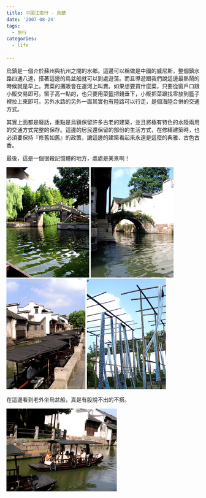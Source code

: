 ```yaml
---
title: 中國江南行 - 烏鎮
date: '2007-08-24'
tags:
  - 旅行
categories:
  - life

---
```

烏鎮是一個介於蘇州與杭州之間的水鄉。這邊可以稱做是中國的威尼斯，整個鎮水路四通八達，搭著這邊的烏盆船就可以到處遊蕩。而且導遊跟我們說這邊最熱鬧的時候就是早上。賣菜的攤販會在運河上叫賣。如果想要買什麼菜，只要從窗戶口跟小販交易即可。窗子高一點的，也只要用菜籃把錢垂下，小販把菜跟找零放到籃子裡拉上來即可。另外水路的另外一面其實也有陸路可以行走，是個海陸合併的交通方式。  
  
其實上面都是廢話，重點是烏鎮保留許多古老的建築，並且將極有特色的水陸兩用的交通方式完整的保存。這邊的居民還保留的部份的生活方式，在修繕建築時，也必須要保持『修舊如舊』的政策，讓這邊的建築看起來永遠是這麼的典雅、古色古香。  
  
最後，這是一個很殺記憶體的地方，處處是美景啊！  
  
[![](images/0.JPG)](http://picasaweb.google.com.tw/yurenju/Jiangnan/photo#5102103503118033730) [![](images/1.JPG)](http://picasaweb.google.com.tw/yurenju/Jiangnan/photo#5102103571837510498) [![](images/2.JPG)](http://picasaweb.google.com.tw/yurenju/Jiangnan/photo#5102103623377118082) [![](images/3.JPG)](http://picasaweb.google.com.tw/yurenju/Jiangnan/photo#5102103863895286786)  
  
在這邊看到老外坐烏盆船，真是有股說不出的不搭。  
  
[![](images/4.JPG)](http://picasaweb.google.com.tw/yurenju/Jiangnan/photo#5102103692096594850)